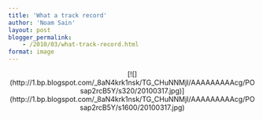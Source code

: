 ```yaml
---
title: 'What a track record'
author: 'Noam Sain'
layout: post
blogger_permalink:
    - /2010/03/what-track-record.html
format: image
---
```


<div style="clear: both; text-align: center;">[![](http://1.bp.blogspot.com/_8aN4krk1nsk/TG_CHuNNMjI/AAAAAAAAAcg/POsap2rcB5Y/s320/20100317.jpg)](http://1.bp.blogspot.com/_8aN4krk1nsk/TG_CHuNNMjI/AAAAAAAAAcg/POsap2rcB5Y/s1600/20100317.jpg)</div>
